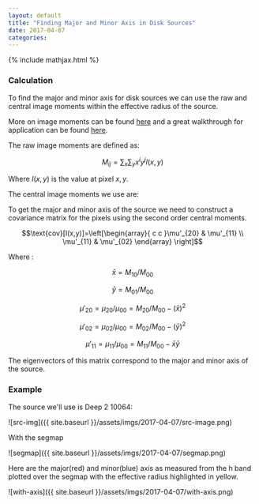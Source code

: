 ```yaml
---
layout: default
title: "Finding Major and Minor Axis in Disk Sources"
date: 2017-04-07
categories:
---
```


{% include mathjax.html  %}

### Calculation

To find the major and minor axis for disk sources we can use the raw and central image moments within the effective radius of the source.

More on image moments can be found [here](https://en.wikipedia.org/wiki/Image_moment) and a great walkthrough for application can be found [here](https://alyssaq.github.io/2015/computing-the-axes-or-orientation-of-a-blob/). 

The raw image moments  are defined as:

$$M_{ij}=\sum_x\sum_yx^iy^jI(x,y)$$

Where $I(x,y)$ is the value at pixel $x,y$.

The central image moments we use are:


To get the major and minor axis of the source we need to construct a covariance matrix for the pixels using the second order central moments.

$$\text{cov}[I(x,y)]=\left[\begin{array}{ c c }\mu'_{20} & \mu'_{11} \\ \mu'_{11} & \mu'_{02} \end{array} \right]$$

Where :

$$\bar{x} = M_{10}/M_{00}$$

$$\bar{y} = M_{01}/M_{00}$$

$$\mu'_{20} = \mu_{20}/\mu_{00} = M_{20}/M_{00} - (\bar{x})^2$$

$$\mu'_{02} = \mu_{02}/\mu_{00} = M_{02}/M_{00} - (\bar{y})^2$$

$$\mu'_{11} = \mu_{11}/\mu_{00} = M_{11}/M_{00} - \bar{x}\bar{y}$$

The eigenvectors of this matrix correspond to the major and minor axis of the source.

### Example

The source we'll use is Deep 2 10064:

![src-img]({{ site.baseurl }}/assets/imgs/2017-04-07/src-image.png)

With the segmap

![segmap]({{ site.baseurl }}/assets/imgs/2017-04-07/segmap.png)

Here are the major(red) and minor(blue) axis as measured from the h band plotted over the segmap with the effective radius highlighted in yellow.

![with-axis]({{ site.baseurl }}/assets/imgs/2017-04-07/with-axis.png)